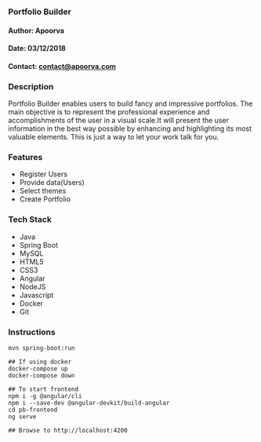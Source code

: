 ### Portfolio Builder

#### Author: Apoorva
#### Date: 03/12/2018
#### Contact: contact@apoorva.com

### Description
Portfolio Builder enables users to build fancy and impressive portfolios.
The main objective is to represent the professional experience and accomplishments of the user in a visual scale.It will present the user information in the best way possible by enhancing and highlighting its most valuable elements.  This is just a way to let your work talk for you. 
### Features
- Register Users
- Provide data(Users)
- Select themes
- Create Portfolio

### Tech Stack
- Java
- Spring Boot
- MySQL
- HTML5
- CSS3
- Angular
- NodeJS
- Javascript
- Docker
- Git
### Instructions
```
mvn spring-boot:run

## If using docker
docker-compose up
docker-compose down

## To start frontend
npm i -g @angular/cli
npm i --save-dev @angular-devkit/build-angular
cd pb-frontend
ng serve

## Browse to http://localhost:4200
```
